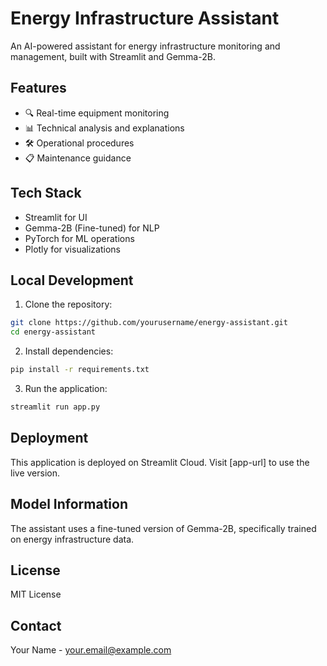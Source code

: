 # Energy Infrastructure Assistant

An AI-powered assistant for energy infrastructure monitoring and management, built with Streamlit and Gemma-2B.

## Features

- 🔍 Real-time equipment monitoring
- 📊 Technical analysis and explanations
- 🛠️ Operational procedures
- 📋 Maintenance guidance

## Tech Stack

- Streamlit for UI
- Gemma-2B (Fine-tuned) for NLP
- PyTorch for ML operations
- Plotly for visualizations

## Local Development

1. Clone the repository:
```bash
git clone https://github.com/yourusername/energy-assistant.git
cd energy-assistant
```

2. Install dependencies:
```bash
pip install -r requirements.txt
```

3. Run the application:
```bash
streamlit run app.py
```

## Deployment

This application is deployed on Streamlit Cloud. Visit [app-url] to use the live version.

## Model Information

The assistant uses a fine-tuned version of Gemma-2B, specifically trained on energy infrastructure data.

## License

MIT License

## Contact

Your Name - your.email@example.com
